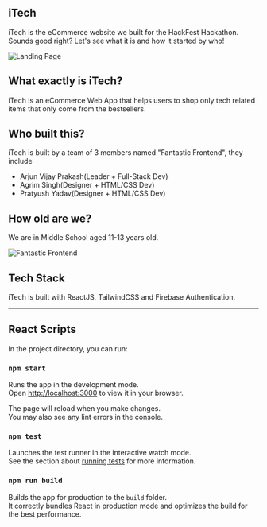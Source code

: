 ## iTech
iTech is the eCommerce website we built for the HackFest Hackathon. Sounds good right? Let's see what it is and how it started by who!

![Landing Page](https://dev-to-uploads.s3.amazonaws.com/uploads/articles/o6uuv64kzon3avk3w961.jpeg)

## What exactly is iTech?
iTech is an eCommerce Web App that helps users to shop only tech related items that only come from the bestsellers.

## Who built this?
iTech is built by a team of 3 members named "Fantastic Frontend", they include
- Arjun Vijay Prakash(Leader + Full-Stack Dev)
- Agrim Singh(Designer + HTML/CSS Dev)
- Pratyush Yadav(Designer + HTML/CSS Dev)

## How old are we?
We are in Middle School aged 11-13 years old.

![Fantastic Frontend](https://dev-to-uploads.s3.amazonaws.com/uploads/articles/qxdjbp0mkazksna0uq6o.jpeg)

## Tech Stack
iTech is built with ReactJS, TailwindCSS and Firebase Authentication.

----------------------------------------------------------------------------------------------------

## React Scripts

In the project directory, you can run:

### `npm start`

Runs the app in the development mode.\
Open [http://localhost:3000](http://localhost:3000) to view it in your browser.

The page will reload when you make changes.\
You may also see any lint errors in the console.

### `npm test`

Launches the test runner in the interactive watch mode.\
See the section about [running tests](https://facebook.github.io/create-react-app/docs/running-tests) for more information.

### `npm run build`

Builds the app for production to the `build` folder.\
It correctly bundles React in production mode and optimizes the build for the best performance.

